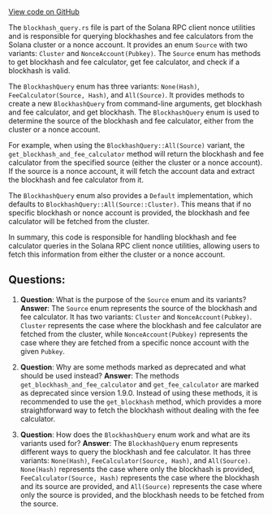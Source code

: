 [View code on GitHub](https://github.com/solana-labs/solana/blob/master/rpc-client-nonce-utils/src/blockhash_query.rs)

The `blockhash_query.rs` file is part of the Solana RPC client nonce utilities and is responsible for querying blockhashes and fee calculators from the Solana cluster or a nonce account. It provides an enum `Source` with two variants: `Cluster` and `NonceAccount(Pubkey)`. The `Source` enum has methods to get blockhash and fee calculator, get fee calculator, and check if a blockhash is valid.

The `BlockhashQuery` enum has three variants: `None(Hash)`, `FeeCalculator(Source, Hash)`, and `All(Source)`. It provides methods to create a new `BlockhashQuery` from command-line arguments, get blockhash and fee calculator, and get blockhash. The `BlockhashQuery` enum is used to determine the source of the blockhash and fee calculator, either from the cluster or a nonce account.

For example, when using the `BlockhashQuery::All(Source)` variant, the `get_blockhash_and_fee_calculator` method will return the blockhash and fee calculator from the specified source (either the cluster or a nonce account). If the source is a nonce account, it will fetch the account data and extract the blockhash and fee calculator from it.

The `BlockhashQuery` enum also provides a `Default` implementation, which defaults to `BlockhashQuery::All(Source::Cluster)`. This means that if no specific blockhash or nonce account is provided, the blockhash and fee calculator will be fetched from the cluster.

In summary, this code is responsible for handling blockhash and fee calculator queries in the Solana RPC client nonce utilities, allowing users to fetch this information from either the cluster or a nonce account.
## Questions: 
 1. **Question**: What is the purpose of the `Source` enum and its variants?
   **Answer**: The `Source` enum represents the source of the blockhash and fee calculator. It has two variants: `Cluster` and `NonceAccount(Pubkey)`. `Cluster` represents the case where the blockhash and fee calculator are fetched from the cluster, while `NonceAccount(Pubkey)` represents the case where they are fetched from a specific nonce account with the given `Pubkey`.

2. **Question**: Why are some methods marked as deprecated and what should be used instead?
   **Answer**: The methods `get_blockhash_and_fee_calculator` and `get_fee_calculator` are marked as deprecated since version 1.9.0. Instead of using these methods, it is recommended to use the `get_blockhash` method, which provides a more straightforward way to fetch the blockhash without dealing with the fee calculator.

3. **Question**: How does the `BlockhashQuery` enum work and what are its variants used for?
   **Answer**: The `BlockhashQuery` enum represents different ways to query the blockhash and fee calculator. It has three variants: `None(Hash)`, `FeeCalculator(Source, Hash)`, and `All(Source)`. `None(Hash)` represents the case where only the blockhash is provided, `FeeCalculator(Source, Hash)` represents the case where the blockhash and its source are provided, and `All(Source)` represents the case where only the source is provided, and the blockhash needs to be fetched from the source.